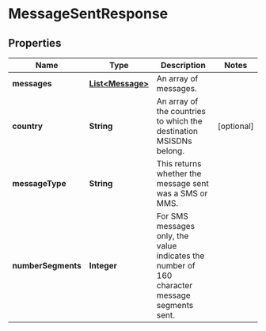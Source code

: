 
# MessageSentResponse

## Properties
Name | Type | Description | Notes
------------ | ------------- | ------------- | -------------
**messages** | [**List&lt;Message&gt;**](Message.md) | An array of messages. | 
**country** | **String** | An array of the countries to which the destination MSISDNs belong. |  [optional]
**messageType** | **String** | This returns whether the message sent was a SMS or MMS. | 
**numberSegments** | **Integer** | For SMS messages only, the value indicates the number of 160 character message segments sent.  | 



